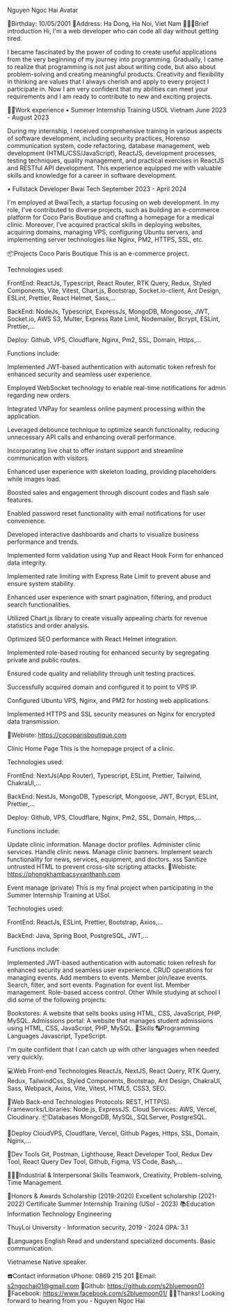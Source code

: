 Nguyen Ngoc Hai
Avatar

🎂Birthday: 10/05/2001
🏰Address: Ha Dong, Ha Noi, Viet Nam
🙋🏻‍♂️Brief introduction
 Hi, I'm a web developer who can code all day without getting tired.

I became fascinated by the power of coding to create useful applications from the very beginning of my journey into programming. Gradually, I came to realize that programming is not just about writing code, but also about problem-solving and creating meaningful products. Creativity and flexibility in thinking are values ​​that I always cherish and apply to every project I participate in. Now I am very confident that my abilities can meet your requirements and I am ready to contribute to new and exciting projects.

🧑‍💻Work experience
• Summer Internship Training
USOL Vietnam June 2023 - August 2023

During my internship, I received comprehensive training in various aspects of software development, including security practices, Horenso communication system, code refactoring, database management, web development (HTML/CSS/JavaScript), ReactJS, development processes, testing techniques, quality management, and practical exercises in ReactJS and RESTful API development. This experience equipped me with valuable skills and knowledge for a career in software development.

• Fullstack Developer
Bwai Tech September 2023 - April 2024

I'm employed at BwaiTech, a startup focusing on web development. In my role, I've contributed to diverse projects, such as building an e-commerce platform for Coco Paris Boutique and crafting a homepage for a medical clinic. Moreover, I've acquired practical skills in deploying websites, acquiring domains, managing VPS, configuring Ubuntu servers, and implementing server technologies like Nginx, PM2, HTTPS, SSL, etc.

📦Projects
Coco Paris Boutique
This is an e-commerce project.

Technologies used:

FrontEnd: ReactJs, Typescript, React Router, RTK Query, Redux, Styled Components, Vite, Vitest, Chart.js, Bootstrap, Socket.io-client, Ant Design, ESLint, Prettier, React Helmet, Sass,...

BackEnd: NodeJs, Typescript, ExpressJs, MongoDB, Mongoose, JWT, Socket.io, AWS S3, Multer, Express Rate Limit, Nodemailer, Bcrypt, ESLint, Prettier,...

Deploy: Github, VPS, Cloudflare, Nginx, Pm2, SSL, Domain, Https,...

Functions include:

Implemented JWT-based authentication with automatic token refresh for enhanced security and seamless user experience.

Employed WebSocket technology to enable real-time notifications for admin regarding new orders.

Integrated VNPay for seamless online payment processing within the application.

Leveraged debounce technique to optimize search functionality, reducing unnecessary API calls and enhancing overall performance.

Incorporating live chat to offer instant support and streamline communication with visitors.

Enhanced user experience with skeleton loading, providing placeholders while images load.

Boosted sales and engagement through discount codes and flash sale features.

Enabled password reset functionality with email notifications for user convenience.

Developed interactive dashboards and charts to visualize business performance and trends.

Implemented form validation using Yup and React Hook Form for enhanced data integrity.

Implemented rate limiting with Express Rate Limit to prevent abuse and ensure system stability.

Enhanced user experience with smart pagination, filtering, and product search functionalities.

Utilized Chart.js library to create visually appealing charts for revenue statistics and order analysis.

Optimized SEO performance with React Helmet integration.

Implemented role-based routing for enhanced security by segregating private and public routes.

Ensured code quality and reliability through unit testing practices.

Successfully acquired domain and configured it to point to VPS IP.

Configured Ubuntu VPS, Nginx, and PM2 for hosting web applications.

Implemented HTTPS and SSL security measures on Nginx for encrypted data transmission.

🔗Webiste: https://cocoparisboutique.com

Clinic Home Page
This is the homepage project of a clinic.

Technologies used:

FrontEnd: NextJs(App Router), Typescript, ESLint, Prettier, Tailwind, ChakraUI,...

BackEnd: NestJs, MongoDB, Typescript, Mongoose, JWT, Bcrypt, ESLint, Prettier,...

Deploy: Github, VPS, Cloudflare, Nginx, Pm2, SSL, Domain, Https,...

Functions include:

Update clinic information.
Manage doctor profiles.
Administer clinic services.
Handle clinic news.
Manage clinic banners.
Implement search functionality for news, services, equipment, and doctors.
xss Sanitize untrusted HTML to prevent cross-site scripting attacks.
🔗Webiste: https://phongkhambacsyvanthanh.com

Event manage (private)
This is my final project when participating in the Summer Internship Training at USol.

Technologies used:

FrontEnd: ReactJs, ESLint, Prettier, Bootstrap, Axios,...

BackEnd: Java, Spring Boot, PostgreSQL, JWT,...

Functions include:

Implemented JWT-based authentication with automatic token refresh for enhanced security and seamless user experience.
CRUD operations for managing events.
Add members to events.
Member join/leave events.
Search, filter, and sort events.
Pagination for event list.
Member management.
Role-based access control.
Other
While studying at school I did some of the following projects:

Bookstores: A website that sells books using HTML, CSS, JavaScript, PHP, MySQL.
Admissions portal: A website that manages student admissions using HTML, CSS, JavaScript, PHP, MySQL.
🔧Skills
🔠Programming Languages
Javascript, TypeScript.

I'm quite confident that I can catch up with other languages when needed very quickly.

💻Web Front-end Technologies
ReactJs, NextJS, React Query, RTK Query, Redux, TailwindCss, Styled Components, Bootstrap, Ant Design, ChakraUI, Sass, Webpack, Axios, Vite, Vitest, HTML5, CSS3, SEO.

🧮Web Back-end Technologies
Protocols: REST, HTTP(S).
Frameworks/Libraries: Node.js, ExpressJS.
Cloud Services: AWS, Vercel, Cloudinary.
📦Databases
MongoDB, MySQL, SQLServer, PostgreSQL.

🛜Deploy
CloudVPS, Cloudflare, Vercel, Github Pages, Https, SSL, Domain, Nginx,...

🔨Dev Tools
Git, Postman, Lighthouse, React Developer Tool, Redux Dev Tool, React Query Dev Tool, Github, Figma, VS Code, Bash,...

💁🏻‍♂️Industrial & Interpersonal Skills
Teamwork, Creativity, Problem-solving, Time Management.

🥇Honors & Awards
Scholarship (2019-2020)
Excellent scholarship (2021-2022)
Certificate Summer Internship Training (USol - 2023)
📚Education
Information Technology Engineering

ThuyLoi University - Information security, 2019 - 2024 GPA: 3.1

📖Languages
English Read and understand specialized documents. Basic communication.

Vietnamese Native speaker.

☎️Contact information
📞Phone: 0869 215 201
📧Email: s2ngochai01@gmail.com
🔗Github: https://github.com/s2bluemoon01
🔗Facebook: https://www.facebook.com/s2bluemoon01/
🙏🏻Thanks!
Looking forward to hearing from you - Nguyen Ngoc Hai